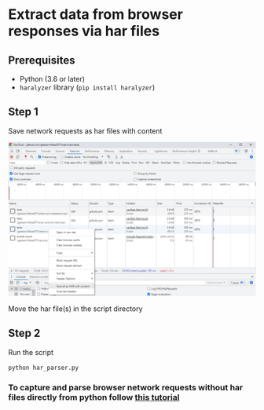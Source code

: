 # Extract data from browser responses via har files

## Prerequisites

- Python (3.6 or later)
- `haralyzer` library (`pip install haralyzer`)

## Step 1
Save network requests as har files with content 

![save-har-screenshot.PNG](save-har-screenshot.PNG)

Move the har file(s) in the script directory


## Step 2 
Run the script 

```bash
python har_parser.py
```

### To capture and parse browser network requests without har files directly from python follow [this tutorial](https://github.com/codeslackerdev/capture-chrome-network-responses-pychrome) 

